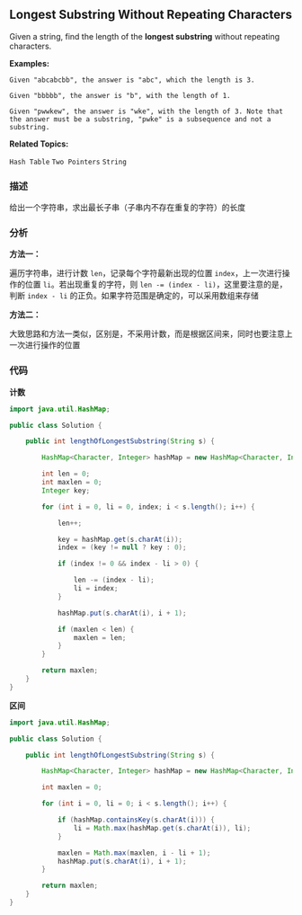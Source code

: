 ## Longest Substring Without Repeating Characters

Given a string, find the length of the **longest substring** without repeating characters.

**Examples:**

```
Given "abcabcbb", the answer is "abc", which the length is 3.

Given "bbbbb", the answer is "b", with the length of 1.

Given "pwwkew", the answer is "wke", with the length of 3. Note that the answer must be a substring, "pwke" is a subsequence and not a substring.
```

**Related Topics:**

`Hash Table` `Two Pointers` `String`

### 描述

给出一个字符串，求出最长子串（子串内不存在重复的字符）的长度

### 分析

**方法一：**

遍历字符串，进行计数 `len`，记录每个字符最新出现的位置 `index`，上一次进行操作的位置 `li`。若出现重复的字符，则 `len -= (index - li)`，这里要注意的是，判断 `index - li` 的正负。如果字符范围是确定的，可以采用数组来存储

**方法二：**

大致思路和方法一类似，区别是，不采用计数，而是根据区间来，同时也要注意上一次进行操作的位置

### 代码

**计数**

```java
import java.util.HashMap;

public class Solution {

    public int lengthOfLongestSubstring(String s) {

        HashMap<Character, Integer> hashMap = new HashMap<Character, Integer>();

        int len = 0;
        int maxlen = 0;
        Integer key;

        for (int i = 0, li = 0, index; i < s.length(); i++) {

            len++;

            key = hashMap.get(s.charAt(i));
            index = (key != null ? key : 0);

            if (index != 0 && index - li > 0) {

                len -= (index - li);
                li = index;
            }

            hashMap.put(s.charAt(i), i + 1);

            if (maxlen < len) {
                maxlen = len;
            }
        }

        return maxlen;
    }
}
```

**区间**

```java
import java.util.HashMap;

public class Solution {

    public int lengthOfLongestSubstring(String s) {

        HashMap<Character, Integer> hashMap = new HashMap<Character, Integer>();

        int maxlen = 0;

        for (int i = 0, li = 0; i < s.length(); i++) {

            if (hashMap.containsKey(s.charAt(i))) {
                li = Math.max(hashMap.get(s.charAt(i)), li);
            }

            maxlen = Math.max(maxlen, i - li + 1);
            hashMap.put(s.charAt(i), i + 1);
        }

        return maxlen;
    }
}
```